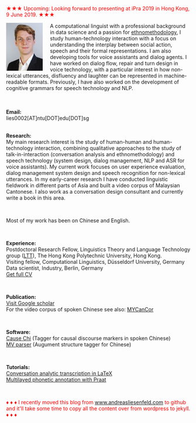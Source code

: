 <font color="red">&#9733;&#9733;&#9733; Upcoming: Looking forward to presenting at iPra 2019 in Hong Kong, 9 June 2019. &#9733;&#9733;&#9733;</font><br />

<p><img src="pic.jpg" alt="Picture" style="float:left;border:2;margin-right: 20px;">

A computational linguist with a professional background in data science and a passion for <a href="https://en.wikipedia.org/wiki/Ethnomethodology">ethnomethodology</a>, I study human-technology interaction with a focus on understanding the interplay between social action, speech and their formal representations. I am also developing tools for voice assistants and dialog agents. I have worked on dialog flow, repair and turn design in voice technology, with a particular interest in how non-lexical utterances, disfluency and laughter can be represented in machine-readable formats. Previously, I have also worked on the development of cognitive grammars for speech technology and NLP. <br />

<br />
<br />
<b>Email:</b> <br> 
lies0002[AT]ntu[DOT]edu[DOT]sg<br>

<br />

<b>Research:</b> <br>
My main research interest is the study of human-human and human-technology interaction, combining qualitative approaches to the study of talk-in-interaction (conversation analysis and ethnomethodology) and speech technology (system design, dialog management, NLP and ASR for voice assistants). My current work focuses on user experience evaluation, dialog management system design and speech recognition for non-lexical utterances. In my early-career research I have conducted linguistic fieldwork in different parts of Asia and built a video corpus of Malaysian Cantonese. I also work as a conversation design consultant and currently write a book in this area.<br />

<br />

Most of my work has been on Chinese and English.<br />

<br />

<b>Experience:</b> <br>
Postdoctoral Research Fellow, Linguistics Theory and Language Technology group (<a href="http://llt.cbs.polyu.edu.hk/">LTT</a>), The Hong Kong Polytechnic University, Hong Kong.<br>
Visiting fellow, Computational Linguistics, Düsseldorf University, Germany<br>
Data scientist, Industry, Berlin, Germany<br>
<a href="mailto:lies0002[AT]ntu[DOT]edu[DOT]sg">Get full CV</a><br>

<br />

<b>Publication:</b> <br />
<a href="https://scholar.google.com/citations?user=pMjOZNsAAAAJ">Visit Google scholar</a><br />
For the video corpus of spoken Chinese see also: <a href="https://liesenf.github.io/mycancor">MYCanCor</a><br />

<br />

<b>Software:</b><br>
<a href="https://liesenf.github.io/toolstutorials">Cause Chi</a> (Tagger for causal discourse markers in spoken Chinese)<br>
<a href="https://liesenf.github.io/toolstutorials">MV parser</a> (Augument structure tagger for Chinese) <br>

<br />

<b>Tutorials:</b><br>
<a href="https://liesenf.github.io/toolstutorials">Conversation analytic transcription in LaTeX</a><br>
<a href="https://liesenf.github.io/toolstutorials">Multilayed phonetic annotation with Praat</a><br>

<br />

<font color="red">&#9830; &#9830; &#9830; I recently moved this blog from www.andreasliesenfeld.com to github and it'll take some time to copy all the content over from wordpress to jekyll. &#9830; &#9830; &#9830;</font><br />

<br />
